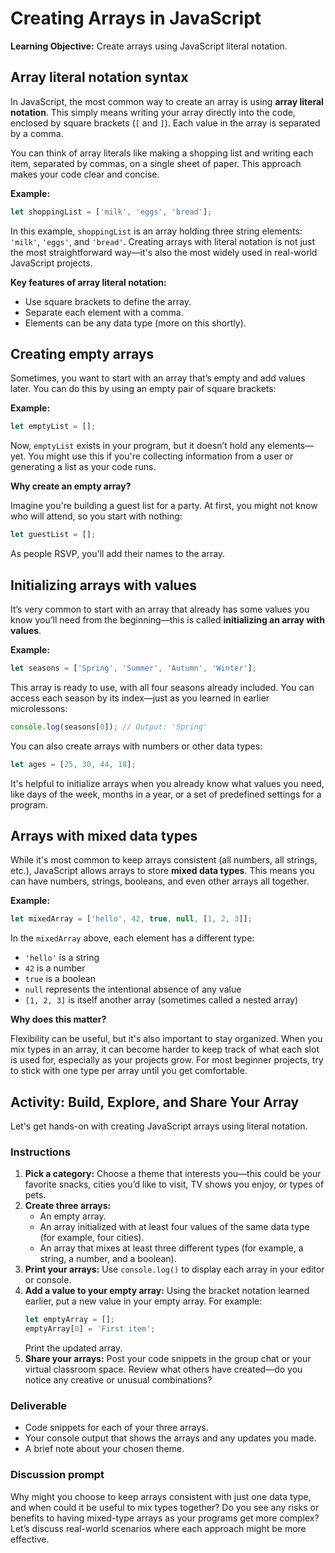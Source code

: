 # Creating Arrays in JavaScript

**Learning Objective:** Create arrays using JavaScript literal notation.

## Array literal notation syntax

In JavaScript, the most common way to create an array is using **array literal notation**. This simply means writing your array directly into the code, enclosed by square brackets (`[` and `]`). Each value in the array is separated by a comma.

You can think of array literals like making a shopping list and writing each item, separated by commas, on a single sheet of paper. This approach makes your code clear and concise.

**Example:**

```javascript
let shoppingList = ['milk', 'eggs', 'bread'];
```

In this example, `shoppingList` is an array holding three string elements: `'milk'`, `'eggs'`, and `'bread'`. Creating arrays with literal notation is not just the most straightforward way—it's also the most widely used in real-world JavaScript projects.

**Key features of array literal notation:**

- Use square brackets to define the array.
- Separate each element with a comma.
- Elements can be any data type (more on this shortly).

## Creating empty arrays

Sometimes, you want to start with an array that’s empty and add values later. You can do this by using an empty pair of square brackets:

**Example:**

```javascript
let emptyList = [];
```

Now, `emptyList` exists in your program, but it doesn’t hold any elements—yet. You might use this if you're collecting information from a user or generating a list as your code runs.

**Why create an empty array?**

Imagine you're building a guest list for a party. At first, you might not know who will attend, so you start with nothing:

```javascript
let guestList = [];
```

As people RSVP, you'll add their names to the array.

## Initializing arrays with values

It’s very common to start with an array that already has some values you know you’ll need from the beginning—this is called **initializing an array with values**.

**Example:**

```javascript
let seasons = ['Spring', 'Summer', 'Autumn', 'Winter'];
```

This array is ready to use, with all four seasons already included. You can access each season by its index—just as you learned in earlier microlessons:

```javascript
console.log(seasons[0]); // Output: 'Spring'
```

You can also create arrays with numbers or other data types:

```javascript
let ages = [25, 30, 44, 18];
```

It's helpful to initialize arrays when you already know what values you need, like days of the week, months in a year, or a set of predefined settings for a program.

## Arrays with mixed data types

While it's most common to keep arrays consistent (all numbers, all strings, etc.), JavaScript allows arrays to store **mixed data types**. This means you can have numbers, strings, booleans, and even other arrays all together.

**Example:**

```javascript
let mixedArray = ['hello', 42, true, null, [1, 2, 3]];
```

In the `mixedArray` above, each element has a different type:

- `'hello'` is a string
- `42` is a number
- `true` is a boolean
- `null` represents the intentional absence of any value
- `[1, 2, 3]` is itself another array (sometimes called a nested array)

**Why does this matter?**

Flexibility can be useful, but it's also important to stay organized. When you mix types in an array, it can become harder to keep track of what each slot is used for, especially as your projects grow. For most beginner projects, try to stick with one type per array until you get comfortable.

## Activity: Build, Explore, and Share Your Array

Let's get hands-on with creating JavaScript arrays using literal notation.

### Instructions

1. **Pick a category:** Choose a theme that interests you—this could be your favorite snacks, cities you’d like to visit, TV shows you enjoy, or types of pets.
2. **Create three arrays:**
   - An empty array. 
   - An array initialized with at least four values of the same data type (for example, four cities).
   - An array that mixes at least three different types (for example, a string, a number, and a boolean).
3. **Print your arrays:** Use `console.log()` to display each array in your editor or console.
4. **Add a value to your empty array:** Using the bracket notation learned earlier, put a new value in your empty array. For example:
   ```javascript
   let emptyArray = [];
   emptyArray[0] = 'First item';
   ```
   Print the updated array.
5. **Share your arrays:** Post your code snippets in the group chat or your virtual classroom space. Review what others have created—do you notice any creative or unusual combinations?

### Deliverable

- Code snippets for each of your three arrays.
- Your console output that shows the arrays and any updates you made.
- A brief note about your chosen theme.

### Discussion prompt

Why might you choose to keep arrays consistent with just one data type, and when could it be useful to mix types together? Do you see any risks or benefits to having mixed-type arrays as your programs get more complex? Let’s discuss real-world scenarios where each approach might be more effective.